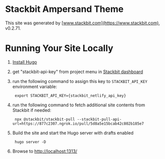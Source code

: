 # Stackbit Ampersand Theme

This site was generated by [www.stackbit.com](https://www.stackbit.com), v0.2.71.

# Running Your Site Locally

1. [Install Hugo](https://gohugo.io/getting-started/quick-start/#step-1-install-hugo)

1. get "stackbit-api-key" from project menu in [Stackbit dashboard](https://app.stackbit.com/dashboard)

1. run the following command to assign this key to `STACKBIT_API_KEY` environment variable:

        export STACKBIT_API_KEY={stackbit_netlify_api_key}

1. run the following command to fetch additional site contents from Stackbit if needed:

        npx @stackbit/stackbit-pull --stackbit-pull-api-url=https://877c2307.ngrok.io/pull/5d8a5e15bcab42c802b185e7

1. Build the site and start the Hugo server with drafts enabled

        hugo server -D

1. Browse to [http://localhost:1313/](http://localhost:1313/)
